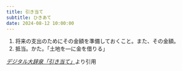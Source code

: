 ```yaml
---
title: 引き当て
subtitle: ひきあて
date: 2024-08-12 10:00:00
---
```


1. 将来の支出のためにその金額を準備しておくこと。また、その金額。
2. 抵当。かた。「土地を—に金を借りる」

<cite>[デジタル大辞泉「引き当て」](https://dictionary.goo.ne.jp/word/%E5%BC%95%E3%81%8D%E5%BD%93%E3%81%A6/)</cite>より引用